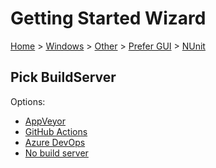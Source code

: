 <!--
GENERATED FILE - DO NOT EDIT
This file was generated by [MarkdownSnippets](https://github.com/SimonCropp/MarkdownSnippets).
Source File: /docs/mdsource/wiz/Windows_Other_Gui_NUnit.source.md
To change this file edit the source file and then run MarkdownSnippets.
-->

# Getting Started Wizard

[Home](/docs/wiz/readme.md) > [Windows](Windows.md) > [Other](Windows_Other.md) > [Prefer GUI](Windows_Other_Gui.md) > [NUnit](Windows_Other_Gui_NUnit.md)

## Pick BuildServer

Options:
 * [AppVeyor](Windows_Other_Gui_NUnit_AppVeyor.md)
 * [GitHub Actions](Windows_Other_Gui_NUnit_GitHubActions.md)
 * [Azure DevOps](Windows_Other_Gui_NUnit_AzureDevOps.md)
 * [No build server](Windows_Other_Gui_NUnit_None.md)

